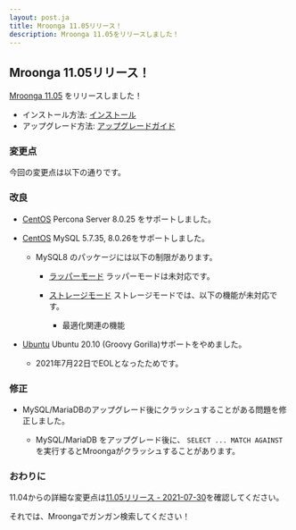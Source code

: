 ```yaml
---
layout: post.ja
title: Mroonga 11.05リリース！
description: Mroonga 11.05をリリースしました！
---
```


## Mroonga 11.05リリース！

[Mroonga 11.05](/ja/docs/news.html#release-11-05) をリリースしました！

* インストール方法: [インストール](/ja/docs/install.html)
* アップグレード方法: [アップグレードガイド](/ja/docs/upgrade.html)

### 変更点

今回の変更点は以下の通りです。

### 改良

* [CentOS](/ja/docs/install/centos.html) Percona Server 8.0.25 をサポートしました。

* [CentOS](/ja/docs/install/centos.html) MySQL 5.7.35, 8.0.26をサポートしました。

  * MySQL8 のパッケージには以下の制限があります。

    * [ラッパーモード](/ja/docs/tutorial/wrapper.html) ラッパーモードは未対応です。

    * [ストレージモード](/ja/docs/tutorial/storage.html) ストレージモードでは、以下の機能が未対応です。

      * 最適化関連の機能

* [Ubuntu](/ja/docs/install/ubuntu.html) Ubuntu 20.10 (Groovy Gorilla)サポートをやめました。

  * 2021年7月22日でEOLとなったためです。

### 修正

* MySQL/MariaDBのアップグレード後にクラッシュすることがある問題を修正しました。

  * MySQL/MariaDB をアップグレード後に、 ``SELECT ... MATCH AGAINST`` を実行するとMroongaがクラッシュすることがあります。

### おわりに

11.04からの詳細な変更点は[11.05リリース - 2021-07-30](/ja/docs/news.html#release-11-05)を確認してください。

それでは、Mroongaでガンガン検索してください！
